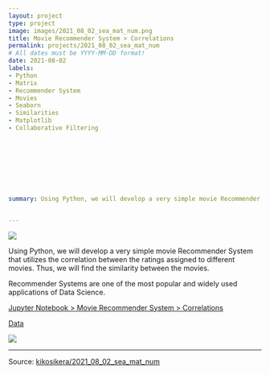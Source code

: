 ```yaml
---
layout: project
type: project
image: images/2021_08_02_sea_mat_num.png
title: Movie Recommender System > Correlations
permalink: projects/2021_08_02_sea_mat_num
# All dates must be YYYY-MM-DD format!
date: 2021-08-02
labels:
- Python
- Matrix
- Recommender System
- Movies
- Seaborn
- Similarities
- Matplotlib
- Collaborative Filtering









summary: Using Python, we will develop a very simple movie Recommender System that utilizes the correlation between the ratings assigned to different movies. Thus, we will find the similarity between the movies.


---
```


<img class="ui image" src="{{ site.baseurl }}/images/2021_08_02_sea_mat_num_pannel.png">

Using Python, we will develop a very simple movie Recommender System that utilizes the correlation between the ratings assigned to different movies. Thus, we will find the similarity between the movies.

Recommender Systems are one of the most popular and widely used applications of Data Science.


[Jupyter Notebook > Movie Recommender System > Correlations](https://colab.research.google.com/gist/kikosikera/7eac1aa4e203383093ba1f969a740b0e/2021_08_02_sea_mat_num.ipynb?authuser=5)

[Data](https://github.com/kikosikera/2021_08_02_sea_mat_num/tree/master/data)

<img class="ui image" src="{{ site.baseurl }}/images/2021_08_02_sea_mat_num_movie.png"/>



<hr>

Source: <a href="https://github.com/kikosikera/2021_08_02_sea_mat_num/tree/main/"><i class="large github icon"></i>kikosikera/2021_08_02_sea_mat_num</a>
